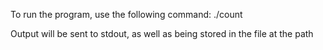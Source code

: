 To run the program, use the following command:
	./count <input-filename> <search-string> <output-filename>

Output will be sent to stdout, as well as being stored in the file at the path <output-filename>